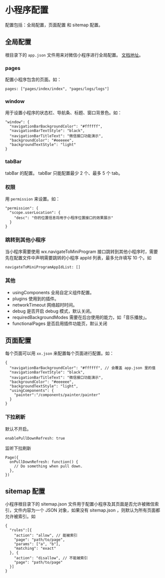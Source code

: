 # 小程序配置
配置包括：全局配置，页面配置 和 sitemap 配置。

## 全局配置
根目录下的 `app.json` 文件用来对微信小程序进行全局配置。 [文档地址](https://developers.weixin.qq.com/miniprogram/dev/reference/configuration/app.html)。

### pages
配置小程序包含的页面。如：
```
pages: ["pages/index/index", "pages/logs/logs"]
```

### window
用于设置小程序的状态栏、导航条、标题、窗口背景色。如：
```
"window": {
  "navigationBarBackgroundColor": "#ffffff",
  "navigationBarTextStyle": "black",
  "navigationBarTitleText": "微信接口功能演示",
  "backgroundColor": "#eeeeee",
  "backgroundTextStyle": "light"
}
```

### tabBar
tabBar 的配置。 tabBar 只能配置最少 2 个、最多 5 个 tab。

### 权限
用 `permission` 来设置。如：
```
"permission": {
  "scope.userLocation": {
    "desc": "你的位置信息将用于小程序位置接口的效果展示"
  }
}
```

### 跳转到其他小程序
当小程序需要使用 wx.navigateToMiniProgram 接口跳转到其他小程序时，需要先在配置文件中声明需要跳转的小程序 appId 列表，最多允许填写 10 个。如

```
navigateToMiniProgramAppIdList: []
```

### 其他
* usingComponents 全局自定义组件配置。
* plugins 使用到的插件。
* networkTimeout 网络超时时间。
* debug 是否开启 debug 模式，默认关闭。
* requiredBackgroundModes 需要在后台使用的能力，如「音乐播放」。
* functionalPages 是否启用插件功能页，默认关闭

## 页面配置
每个页面可以用 `xx.json` 来配置每个页面进行配置。如：

```
{
  "navigationBarBackgroundColor": "#ffffff", // 会覆盖 app.json 里的值
  "navigationBarTextStyle": "black",
  "navigationBarTitleText": "微信接口功能演示",
  "backgroundColor": "#eeeeee",
  "backgroundTextStyle": "light",
  "usingComponents": {
    "painter":"/components/painter/painter"
  }
}
```

### 下拉刷新
默认不开启。
```
enablePullDownRefresh: true
```

监听下拉刷新
```
Page({
  onPullDownRefresh: function() {
    // Do something when pull down.
  },
})
```

## sitemap 配置
小程序根目录下的 sitemap.json 文件用于配置小程序及其页面是否允许被微信索引，文件内容为一个 JSON 对象，如果没有 sitemap.json ，则默认为所有页面都允许被索引。如
```
{
  "rules":[{
    "action": "allow", // 能被索引
    "page": "path/to/page",
    "params": ["a", "b"],
    "matching": "exact"
  }, {
    "action": "disallow", // 不能被索引
    "page": "path/to/page"
  }]
}
```


